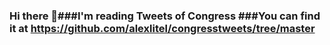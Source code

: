 ### Hi there 👋###I'm reading Tweets of Congress ###You can find it at https://github.com/alexlitel/congresstweets/tree/master

<!--
**KateMartin42/KateMartin42** is a ✨ _special_ ✨ repository because its `README.md` (this file) appears on your GitHub profile.
###I'm reading Tweets of Congress 
###You can find it at https://github.com/alexlitel/congresstweets/tree/master

